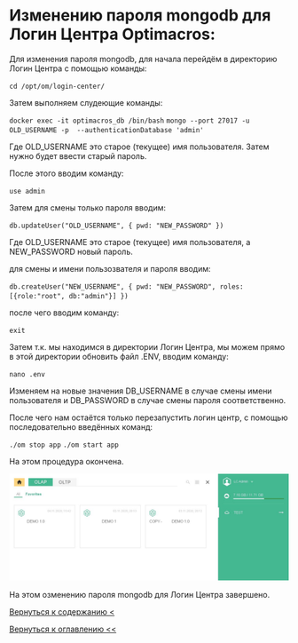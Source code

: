# Изменению пароля mongodb для Логин Центра Optimacros:

Для изменения пароля mongodb, для начала перейдём в директорию Логин Центра с помощью команды:

`cd /opt/om/login-center/`

Затем выполняем слудеющие команды:

`docker exec -it optimacros_db /bin/bash`
`mongo --port 27017 -u OLD_USERNAME -p  --authenticationDatabase 'admin'`

Где OLD_USERNAME это старое (текущее) имя пользователя. Затем нужно будет ввести старый пароль.

После этого вводим команду:

`use admin`

Затем для смены только пароля вводим:

`db.updateUser("OLD_USERNAME", { pwd: "NEW_PASSWORD" })`

Где OLD_USERNAME это старое (текущее) имя пользователя, а NEW_PASSWORD новый пароль.

для смены и имени пользозвателя и пароля вводим:

`db.createUser("NEW_USERNAME", { pwd: "NEW_PASSWORD", roles: [{role:"root", db:"admin"}] })`

после чего вводим команду:

`exit`

Затем т.к. мы находимся в директории Логин Центра, мы можем прямо в этой директории обновить файл .ENV, вводим команду:

`nano .env`

Изменяем на новые значения DB_USERNAME в случае смены имени пользователя и DB_PASSWORD в случае смены пароля 
соответственно.

После чего нам остаётся только перезапустить логин центр, с помощью последовательно введённых команд:

`./om stop app`
`./om start app`

На этом процедура окончена.


![](./pictures/controlCheck.jpg)

На этом озменению пароля mongodb для Логин Центра завершено.

[Вернуться к содержанию <](contents.md)

[Вернуться к оглавлению <<](index.md)
